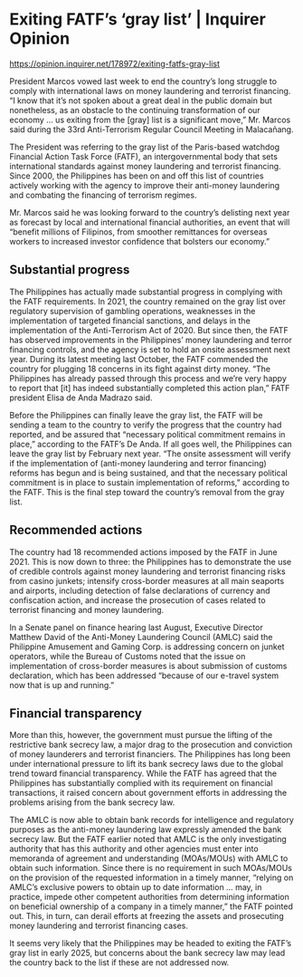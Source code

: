 # Exiting FATF’s ‘gray list’ | Inquirer Opinion

https://opinion.inquirer.net/178972/exiting-fatfs-gray-list



President Marcos vowed last week to end the country’s long struggle to comply with international laws on money laundering and terrorist financing. “I know that it’s not spoken about a great deal in the public domain but nonetheless, as an obstacle to the continuing transformation of our economy … us exiting from the [gray] list is a significant move,” Mr. Marcos said during the 33rd Anti-Terrorism Regular Council Meeting in Malacañang.

The President was referring to the gray list of the Paris-based watchdog Financial Action Task Force (FATF), an intergovernmental body that sets international standards against money laundering and terrorist financing. Since 2000, the Philippines has been on and off this list of countries actively working with the agency to improve their anti-money laundering and combating the financing of terrorism regimes.

Mr. Marcos said he was looking forward to the country’s delisting next year as forecast by local and international financial authorities, an event that will “benefit millions of Filipinos, from smoother remittances for overseas workers to increased investor confidence that bolsters our economy.”



##  Substantial progress



The Philippines has actually made substantial progress in complying with the FATF requirements. In 2021, the country remained on the gray list over regulatory supervision of gambling operations, weaknesses in the implementation of targeted financial sanctions, and delays in the implementation of the Anti-Terrorism Act of 2020. But since then, the FATF has observed improvements in the Philippines’ money laundering and terror financing controls, and the agency is set to hold an onsite assessment next year. During its latest meeting last October, the FATF commended the country for plugging 18 concerns in its fight against dirty money. “The Philippines has already passed through this process and we’re very happy to report that [it] has indeed substantially completed this action plan,” FATF president Elisa de Anda Madrazo said.

Before the Philippines can finally leave the gray list, the FATF will be sending a team to the country to verify the progress that the country had reported, and be assured that “necessary political commitment remains in place,” according to the FATF’s De Anda. If all goes well, the Philippines can leave the gray list by February next year. “The onsite assessment will verify if the implementation of (anti-money laundering and terror financing) reforms has begun and is being sustained, and that the necessary political commitment is in place to sustain implementation of reforms,” according to the FATF. This is the final step toward the country’s removal from the gray list.



##  Recommended actions



The country had 18 recommended actions imposed by the FATF in June 2021. This is now down to three: the Philippines has to demonstrate the use of credible controls against money laundering and terrorist financing risks from casino junkets; intensify cross-border measures at all main seaports and airports, including detection of false declarations of currency and confiscation action, and increase the prosecution of cases related to terrorist financing and money laundering.

In a Senate panel on finance hearing last August, Executive Director Matthew David of the Anti-Money Laundering Council (AMLC) said the Philippine Amusement and Gaming Corp. is addressing concern on junket operators, while the Bureau of Customs noted that the issue on implementation of cross-border measures is about submission of customs declaration, which has been addressed “because of our e-travel system now that is up and running.”



##  Financial transparency



More than this, however, the government must pursue the lifting of the restrictive bank secrecy law, a major drag to the prosecution and conviction of money launderers and terrorist financiers. The Philippines has long been under international pressure to lift its bank secrecy laws due to the global trend toward financial transparency. While the FATF has agreed that the Philippines has substantially complied with its requirement on financial transactions, it raised concern about government efforts in addressing the problems arising from the bank secrecy law.

The AMLC is now able to obtain bank records for intelligence and regulatory purposes as the anti-money laundering law expressly amended the bank secrecy law. But the FATF earlier noted that AMLC is the only investigating authority that has this authority and other agencies must enter into memoranda of agreement and understanding (MOAs/MOUs) with AMLC to obtain such information. Since there is no requirement in such MOAs/MOUs on the provision of the requested information in a timely manner, “relying on AMLC’s exclusive powers to obtain up to date information … may, in practice, impede other competent authorities from determining information on beneficial ownership of a company in a timely manner,” the FATF pointed out. This, in turn, can derail efforts at freezing the assets and prosecuting money laundering and terrorist financing cases.

It seems very likely that the Philippines may be headed to exiting the FATF’s gray list in early 2025, but concerns about the bank secrecy law may lead the country back to the list if these are not addressed now.